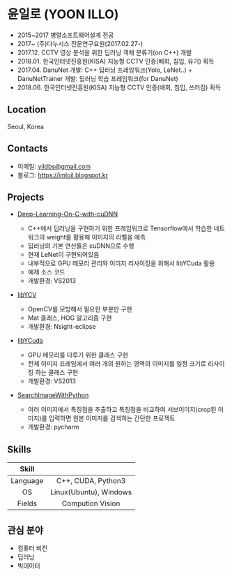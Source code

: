 # 윤일로 (YOON ILLO)
- 2015~2017 병렬소프트웨어설계 전공
- 2017~		(주)다누시스 전문연구요원(2017.02.27-)
-  2017.12. CCTV 영상 분석을 위한 딥러닝 객체 분류기(on C++) 개발
-  2018.01. 한국인터넷진흥원(KISA) 지능형 CCTV 인증(배회, 침입, 유기) 획득
-  2017.04. DanuNet 개발: C++ 딥러닝 프레임워크(Yolo, LeNet..) + DanuNetTrainer 개발: 딥러닝 학습 프레임워크(for DanuNet)
-  2018.06. 한국인터넷진흥원(KISA) 지능형 CCTV 인증(배회, 침입, 쓰러짐) 획득

## Location
Seoul, Korea

## Contacts
- 이메일: yildbs@gmail.com
- 블로그: https://imloil.blogspot.kr

## Projects
- [Deep-Learning-On-C-with-cuDNN](https://github.com/yildbs/Deep-Leaning-On-C-with-cuDNN)
	- C++에서 딥러닝을 구현하기 위한 프레임워크로 Tensorflow에서 학습한 네트워크의 weight를 활용해 이미지의 라벨을 예측
	- 딥러닝의 기본 연산들은 cuDNN으로 수행
	- 현재 LeNet이 구현되어있음
	- 내부적으로 GPU 메모리 관리와 이미지 리사이징을 위해서 libYCuda 활용
	- 예제 소스 코드
	- 개발환경: VS2013

- [libYCV](https://github.com/yildbs/libYCV)
	- OpenCV를 모방해서 필요한 부분만 구현
	- Mat 클래스, HOG 알고리즘 구현
	- 개발환경: Nsight-eclipse

- [libYCuda](https://github.com/yildbs/libYCuda)
	- GPU 메모리를 다루기 위한 클래스 구현
	- 전체 이미지 프레임에서 여러 개의 원하는 영역의 이미지를 일정 크기로 리사이징 하는 클래스 구현
	- 개발환경: VS2013

- [SearchImageWithPython](https://github.com/yildbs/SearchImageWithPython)
	- 여러 이미지에서 특징점을 추출하고 특징점을 비교하여 서브이미지(crop된 이미지)를 입력하면 원본 이미지를 검색하는 간단한 프로젝트
	- 개발환경: pycharm

## Skills
|	Skill	|					  	 	|
| :-------: | :-----------------------:	|
| Language  | C++, CUDA, Python3		|
| OS		| Linux(Ubuntu), Windows	|
| Fields	| Compution Vision 			|

## 관심 분야
- 컴퓨터 비전
- 딥러닝
- 빅데이터
